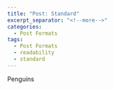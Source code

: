 ```yaml
---
title: "Post: Standard"
excerpt_separator: "<!--more-->"
categories:
  - Post Formats
tags:
  - Post Formats
  - readability
  - standard
---
```


Penguins

